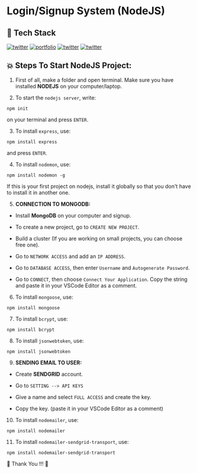 # Login/Signup System (NodeJS)


## 📌 Tech Stack


[![twitter](https://img.shields.io/badge/JavaScript-323330?style=for-the-badge&logo=javascript&logoColor=F7DF1E)](https://twitter.com/)
[![portfolio](https://img.shields.io/badge/Node.js-43853D?style=for-the-badge&logo=node.js&logoColor=white)](https://katherineoelsner.com/)
[![twitter](https://img.shields.io/badge/Express.js-404D59?style=for-the-badge)](https://twitter.com/)
[![twitter](https://img.shields.io/badge/MongoDB-4EA94B?style=for-the-badge&logo=mongodb&logoColor=white)](https://twitter.com/)



## 💥 Steps To Start NodeJS Project:

1. First of all, make a folder and open terminal. Make sure you have installed **NODEJS** on your computer/laptop.


2. To start the ```nodejs server```, write:

```
npm init
```

on your terminal and press ```ENTER```.


3. To install ```express```, use:

```
npm install express
```

and press ```ENTER```.


4. To install ```nodemon```, use:

```
npm install nodemon -g
```


If this is your first project on nodejs, install it globally so that you don't have to install it in another one.


5. **CONNECTION TO MONGODB:**

- Install **MongoDB** on your computer and signup.

- To create a new project, go to ```CREATE NEW PROJECT```.

- Build a cluster (If you are working on small projects, you can choose free one).

- Go to ```NETWORK ACCESS``` and add an ```IP ADDRESS```.

- Go to ```DATABASE ACCESS```, then enter ```Username``` and ```Autogenerate Password```.

- Go to ```CONNECT```, then choose ```Connect Your Application```. Copy the string and paste it in your VSCode Editor as a comment.


6. To install ```mongoose```, use:

```
npm install mongoose
```


7. To install ```bcrypt```, use:

```
npm install bcrypt
```


8. To install ```jsonwebtoken```, use:

```
npm install jsonwebtoken
```


9. **SENDING EMAIL TO USER:**

- Create **SENDGRID** account.

- Go to ```SETTING --> API KEYS```

- Give a name and select ```FULL ACCESS``` and create the key.

- Copy the key. (paste it in your VSCode Editor as a comment)


10. To install ```nodemailer```, use:

```
npm install nodemailer
```


11. To install ```nodemailer-sendgrid-transport```, use:

```
npm install nodemailer-sendgrid-transport
```



💙 Thank You !!! 💙
